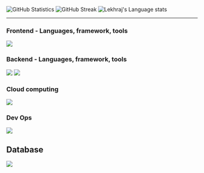 ![GitHub Statistics](https://github-readme-stats.vercel.app/api?username=lekhrajdinkar&show_icons=true&theme=light) 
![GitHub Streak](https://github-readme-streak-stats.herokuapp.com?user=lekhrajdinkar&theme=light&date_format=M%20j%5B%2C%20Y%5D)
![Lekhraj's Language stats](https://github-readme-stats-eight-theta.vercel.app/api/top-langs/?username=lekhrajdinkar&layout=compact&langs_count=8&hide_border=true&theme=light&hide=Jupyter%20Notebook,HTML)

---

### Frontend - Languages, framework, tools
<img src="https://skillicons.dev/icons?i=angular,ts,css,html,js,redux&theme=light" />

### Backend - Languages, framework, tools
<img src="https://skillicons.dev/icons?i=java,spring,hibernate,python,django,nodejs,maven,bash,linux&theme=light" />  
<img src="https://skillicons.dev/icons?i=eclipse,idea,pycharm,vscode,git,github,postman,kafka,rabbitmq&theme=light" />

### Cloud computing
<img src="https://skillicons.dev/icons?i=aws,terraform&theme=light" />

### Dev Ops
<img src="https://skillicons.dev/icons?i=docker,kubernetes,pipeline&theme=light" />

## Database
<img src="https://skillicons.dev/icons?i=postgres,sybase,oracle&theme=light" />
